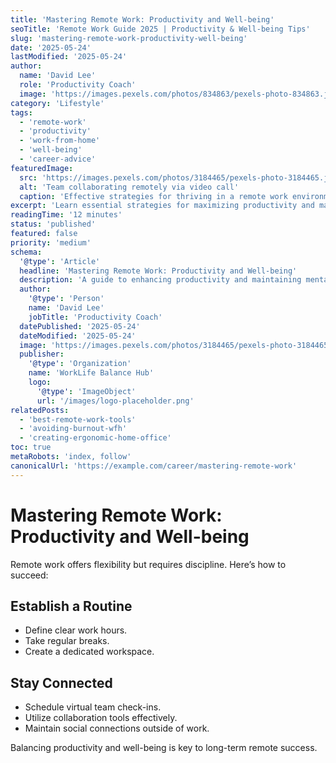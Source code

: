 ```yaml
---
title: 'Mastering Remote Work: Productivity and Well-being'
seoTitle: 'Remote Work Guide 2025 | Productivity & Well-being Tips'
slug: 'mastering-remote-work-productivity-well-being'
date: '2025-05-24'
lastModified: '2025-05-24'
author:
  name: 'David Lee'
  role: 'Productivity Coach'
  image: 'https://images.pexels.com/photos/834863/pexels-photo-834863.jpeg?auto=compress&cs=tinysrgb&w=1260&h=750&dpr=2'
category: 'Lifestyle'
tags:
  - 'remote-work'
  - 'productivity'
  - 'work-from-home'
  - 'well-being'
  - 'career-advice'
featuredImage:
  src: 'https://images.pexels.com/photos/3184465/pexels-photo-3184465.jpeg?auto=compress&cs=tinysrgb&w=1260&h=750&dpr=2'
  alt: 'Team collaborating remotely via video call'
  caption: 'Effective strategies for thriving in a remote work environment.'
excerpt: 'Learn essential strategies for maximizing productivity and maintaining well-being while working remotely. From setting boundaries to leveraging technology, this guide covers key aspects of successful remote work.'
readingTime: '12 minutes'
status: 'published'
featured: false
priority: 'medium'
schema:
  '@type': 'Article'
  headline: 'Mastering Remote Work: Productivity and Well-being'
  description: 'A guide to enhancing productivity and maintaining mental health in a remote work setting.'
  author:
    '@type': 'Person'
    name: 'David Lee'
    jobTitle: 'Productivity Coach'
  datePublished: '2025-05-24'
  dateModified: '2025-05-24'
  image: 'https://images.pexels.com/photos/3184465/pexels-photo-3184465.jpeg?auto=compress&cs=tinysrgb&w=1260&h=750&dpr=2'
  publisher:
    '@type': 'Organization'
    name: 'WorkLife Balance Hub'
    logo:
      '@type': 'ImageObject'
      url: '/images/logo-placeholder.png'
relatedPosts:
  - 'best-remote-work-tools'
  - 'avoiding-burnout-wfh'
  - 'creating-ergonomic-home-office'
toc: true
metaRobots: 'index, follow'
canonicalUrl: 'https://example.com/career/mastering-remote-work'
---
```


# Mastering Remote Work: Productivity and Well-being

Remote work offers flexibility but requires discipline. Here’s how to succeed:

## Establish a Routine

- Define clear work hours.
- Take regular breaks.
- Create a dedicated workspace.

## Stay Connected

- Schedule virtual team check-ins.
- Utilize collaboration tools effectively.
- Maintain social connections outside of work.

Balancing productivity and well-being is key to long-term remote success.
